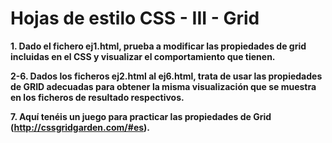 # Hojas de estilo CSS - III - Grid

**1. Dado el fichero ej1.html, prueba a modificar las propiedades de grid incluidas en el CSS y visualizar el comportamiento que tienen.**

**2-6. Dados los ficheros ej2.html al ej6.html, trata de usar las propiedades de GRID adecuadas para obtener la misma visualización que se muestra en los ficheros de resultado respectivos.**

**7. Aquí tenéis un juego para practicar las propiedades de Grid (http://cssgridgarden.com/#es).** 
